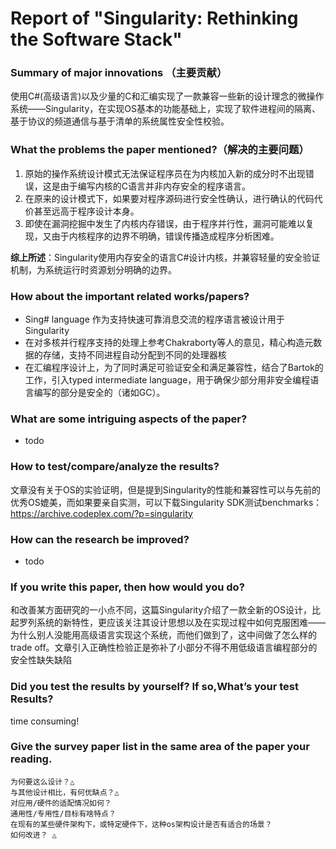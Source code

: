 # Report of "Singularity: Rethinking the Software Stack"

### Summary of major innovations （主要贡献）

使用C#(高级语言)以及少量的C和汇编实现了一款兼容一些新的设计理念的微操作系统——Singularity，在实现OS基本的功能基础上，实现了软件进程间的隔离、基于协议的频道通信与基于清单的系统属性安全性校验。

### What the problems the paper mentioned?（解决的主要问题）

1. 原始的操作系统设计模式无法保证程序员在为内核加入新的成分时不出现错误，这是由于编写内核的C语言并非内存安全的程序语言。
2. 在原来的设计模式下，如果要对程序源码进行安全性确认，进行确认的代码代价甚至远高于程序设计本身。
3. 即使在漏洞挖掘中发生了内核内存错误，由于程序并行性，漏洞可能难以复现，又由于内核程序的边界不明确，错误传播造成程序分析困难。

**综上所述**：Singularity使用内存安全的语言C#设计内核，并兼容轻量的安全验证机制，为系统运行时资源划分明确的边界。

### How about the important related works/papers?

* Sing# language 作为支持快速可靠消息交流的程序语言被设计用于Singularity
* 在对多核并行程序支持的处理上参考Chakraborty等人的意见，精心构造元数据的存储，支持不同进程自动分配到不同的处理器核
* 在汇编程序设计上，为了同时满足可验证安全和满足兼容性，结合了Bartok的工作，引入typed intermediate language，用于确保少部分用非安全编程语言编写的部分是安全的（诸如GC）。

### What are some intriguing aspects of the paper?

* todo

### How to test/compare/analyze the results?

文章没有关于OS的实验证明，但是提到Singularity的性能和兼容性可以与先前的优秀OS媲美，而如果要亲自实测，可以下载Singularity SDK测试benchmarks：<https://archive.codeplex.com/?p=singularity>



### How can the research be improved?

* todo

### If you write this paper, then how would you do?

和改善某方面研究的一小点不同，这篇Singularity介绍了一款全新的OS设计，比起罗列系统的新特性，更应该关注其设计思想以及在实现过程中如何克服困难——为什么别人没能用高级语言实现这个系统，而他们做到了，这中间做了怎么样的trade off。文章引入正确性检验正是弥补了小部分不得不用低级语言编程部分的安全性缺失缺陷

### Did you test the results by yourself? If so,What’s your test Results?

time consuming!

### Give the survey paper list in the same area of the paper your reading.





```
为何要这么设计？△
与其他设计相比，有何优缺点？△
对应用/硬件的适配情况如何？ 
通用性/专用性/目标有啥特点？
在现有的某些硬件架构下，或特定硬件下，这种os架构设计是否有适合的场景？
如何改进？ △
```

